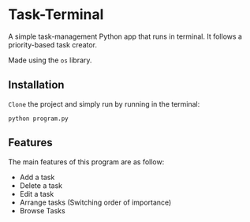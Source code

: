# Task-Terminal

A simple task-management Python app that runs in terminal. It follows a priority-based task creator. 

Made using the `os` library.

## Installation
`Clone` the project and simply run by running in the terminal:

```
python program.py
```

## Features

The main features of this program are as follow:

- Add a task
- Delete a task
- Edit a task
- Arrange tasks (Switching order of importance)
- Browse Tasks
